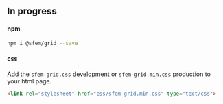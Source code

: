 ## In progress

#### npm

```sh
npm i @sfem/grid --save
```

#### css

Add the `sfem-grid.css` development or `sfem-grid.min.css` production to your html page.

```html
<link rel="stylesheet" href="css/sfem-grid.min.css" type="text/css">
```
